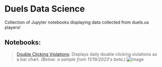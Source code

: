 # Duels Data Science
Collection of Jupyter notebooks displaying data collected from duels.us players!

## Notebooks:
> [Double Clicking Violations](https://github.com/GrowlyX/duels-datascience/blob/master/notebooks/anticheat.ipynb): Displays daily double clicking violations as a bar chart.
*(Below: a sample from 11/19/2023's beta.)*
![image](https://github.com/GrowlyX/duels-datascience/assets/62861393/af5be718-8663-4f32-8e46-896b1e70c6f0)

